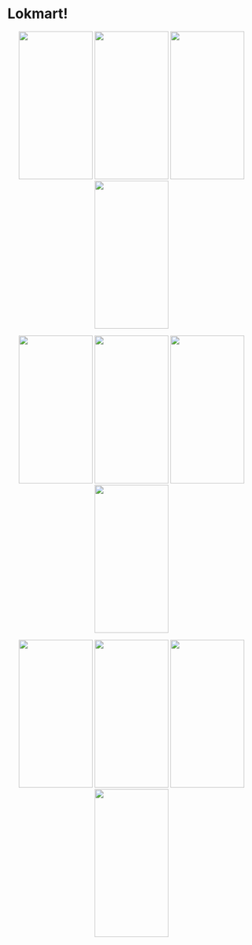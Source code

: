 # Lokmart!
<p align="center">
<img src="https://user-images.githubusercontent.com/32553624/184495934-9ee18e4d-9274-44a1-97c0-18ce2e7a713e.png" width="150" height="300" />
 
<img src="https://user-images.githubusercontent.com/32553624/184495940-9492aac1-eaa5-4391-9d89-623f17e74ac0.png" width="150" height="300" />
   <img src="https://user-images.githubusercontent.com/32553624/184495938-e66728b5-8d51-4295-bbad-2e0eee211a93.png" width="150" height="300" />
<img src="https://user-images.githubusercontent.com/32553624/184496028-35f5eae7-e0c2-4e62-b884-2c4407d7e2ef.png" width="150" height="300" />
  </p>
  <p align="center">
<img src="https://user-images.githubusercontent.com/32553624/185372066-8eeaca3f-8824-46cf-8488-e44490e6ea1d.png" width="150" height="300" />
 
<img src="https://user-images.githubusercontent.com/32553624/185372078-ab895585-61e4-4936-ad78-7fb82a22f874.png" width="150" height="300" />
<img src="https://user-images.githubusercontent.com/32553624/185383487-59b53116-34ae-488f-a73f-2566a6624d2d.png" width="150" height="300" />
 
<img src="https://user-images.githubusercontent.com/32553624/185383497-e609e4b7-a46a-4f61-8094-04c9b1fea550.png" width="150" height="300" />

  </p>
    <p align="center">
<img src="https://user-images.githubusercontent.com/32553624/185388592-da1ae893-5af8-4531-831f-688eb7216fc4.png" width="150" height="300" />
 
<img src="https://user-images.githubusercontent.com/32553624/185620742-9275e52f-302f-4a31-b8da-81f301baf6e5.png" width="150" height="300" />
<img src="https://user-images.githubusercontent.com/32553624/185383487-59b53116-34ae-488f-a73f-2566a6624d2d.png" width="150" height="300" />
 
<img src="https://user-images.githubusercontent.com/32553624/185383497-e609e4b7-a46a-4f61-8094-04c9b1fea550.png" width="150" height="300" />

  </p>

